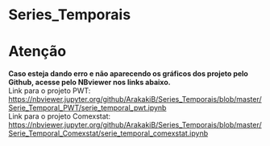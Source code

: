 # Series_Temporais

# Atenção
**Caso esteja dando erro e não aparecendo os gráficos dos projeto pelo Github, acesse pelo NBviewer nos links abaixo.**  
Link para o projeto PWT: https://nbviewer.jupyter.org/github/ArakakiB/Series_Temporais/blob/master/Serie_Temporal_PWT/serie_temporal_pwt.ipynb  
Link para o projeto Comexstat: https://nbviewer.jupyter.org/github/ArakakiB/Series_Temporais/blob/master/Serie_Temporal_Comexstat/serie_temporal_comexstat.ipynb

